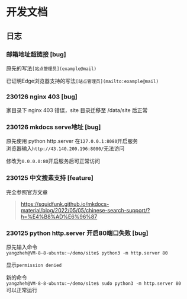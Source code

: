 # 开发文档

## 日志

### 邮箱地址超链接 [bug]

原先的写法`[站点管理员](example@mail)`

已证明Edge浏览器支持的写法`[站点管理员](mailto:example@mail)`

### 230126 nginx 403 [bug]

家目录下 nginx 403 错误，site 目录迁移至 /data/site 后正常

### 230126 mkdocs serve地址 [bug]

原先使用 python http.server 在`127.0.0.1:8080`开启服务  
浏览器输入`http://43.140.200.196:8080/`无法访问

修改为`0.0.0.0:80`开启服务后可正常访问

### 230125 中文搜素支持 [feature]

完全参照官方文章  
> https://squidfunk.github.io/mkdocs-material/blog/2022/05/05/chinese-search-support/?h=%E4%B8%AD%E6%96%87

### 230125 python http.server 开启80端口失败 [bug]

原先输入命令  
`yangzheh@VM-8-8-ubuntu:~/demo/site$ python3 -m http.server 80`  

显示`permission denied`

新的命令  
`yangzheh@VM-8-8-ubuntu:~/demo/site$ sudo python3 -m http.server 80`  
可以正常运行
